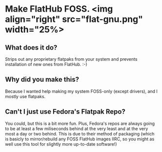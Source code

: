 # Make FlatHub FOSS. <img align="right" src="flat-gnu.png" width="25%></img>

## What does it do?

Strips out any proprietary flatpaks from your system and prevents installation of new ones
from FlatHub. :-)

## Why did you make this?

Because I wanted help making my system FOSS-only (except drivers), and I mostly use flatpaks.

## Can't I just use Fedora's Flatpak Repo?

You could, but this is a bit more fun. Plus, Fedora's repos are always going to be at least a
few miliseconds behind at the very least and at the very most a day or two behind. This is
due to their method of packaging (which is basicly to mirror/rebuild any FOSS FlatHub images
IIRC, so you might as well use this tool for slightly more up-to-date software!)
